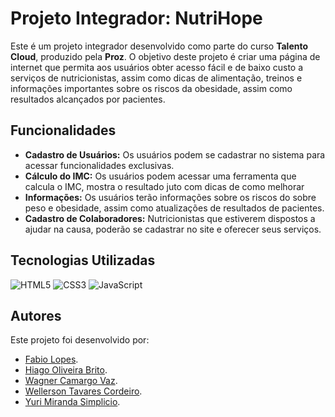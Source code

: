 # Projeto Integrador: NutriHope

Este é um projeto integrador desenvolvido como parte do curso **Talento Cloud**, produzido pela **Proz**. O objetivo deste projeto é criar uma página de internet que permita aos usuários obter acesso fácil e de baixo custo a serviços de nutricionistas, assim como dicas de alimentação, treinos e informações importantes sobre os riscos da obesidade, assim como resultados alcançados por pacientes.

## Funcionalidades

- **Cadastro de Usuários:** Os usuários podem se cadastrar no sistema para acessar funcionalidades exclusivas.
- **Cálculo do IMC:** Os usuários podem acessar uma ferramenta que calcula o IMC, mostra o resultado juto com dicas de como melhorar
- **Informações:** Os usuários terão informações sobre os riscos do sobre peso e obesidade, assim como atualizações de resultados de pacientes.
- **Cadastro de Colaboradores:** Nutricionistas que estiverem dispostos a ajudar na causa, poderão se cadastrar no site e oferecer seus serviços.

## Tecnologias Utilizadas

![HTML5](https://img.shields.io/badge/HTML5-000?style=for-the-badge&logo=html5)
![CSS3](https://img.shields.io/badge/CSS3-000?style=for-the-badge&logo=css3&logoColor=264CE4)
![JavaScript](https://img.shields.io/badge/JavaScript-000?style=for-the-badge&logo=javascript)

## Autores

Este projeto foi desenvolvido por:
- [Fabio Lopes](https://github.com/FabioLopesFoz).
- [Hiago Oliveira Brito](https://github.com/Dyago96).
- [Wagner Camargo Vaz](https://github.com/waguiner89).
- [Wellerson Tavares Cordeiro](https://github.com/Welsete).
- [Yuri Miranda Simplicio](https://github.com/yurimirandakrt150).

